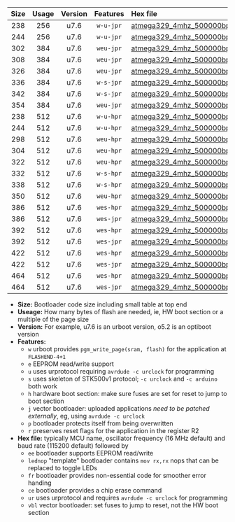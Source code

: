 |Size|Usage|Version|Features|Hex file|
|:-:|:-:|:-:|:-:|:--|
|238|256|u7.6|`w-u-jpr`|[atmega329_4mhz_500000bps_ur_vbl.hex](https://raw.githubusercontent.com/stefanrueger/urboot/main/atmega329_4mhz_500000bps_ur_vbl.hex)|
|244|256|u7.6|`w-u-jpr`|[atmega329_4mhz_500000bps_lednop_ur_vbl.hex](https://raw.githubusercontent.com/stefanrueger/urboot/main/atmega329_4mhz_500000bps_lednop_ur_vbl.hex)|
|302|384|u7.6|`weu-jpr`|[atmega329_4mhz_500000bps_ee_ur_vbl.hex](https://raw.githubusercontent.com/stefanrueger/urboot/main/atmega329_4mhz_500000bps_ee_ur_vbl.hex)|
|308|384|u7.6|`weu-jpr`|[atmega329_4mhz_500000bps_ee_lednop_ur_vbl.hex](https://raw.githubusercontent.com/stefanrueger/urboot/main/atmega329_4mhz_500000bps_ee_lednop_ur_vbl.hex)|
|326|384|u7.6|`weu-jpr`|[atmega329_4mhz_500000bps_ee_lednop_fr_ur_vbl.hex](https://raw.githubusercontent.com/stefanrueger/urboot/main/atmega329_4mhz_500000bps_ee_lednop_fr_ur_vbl.hex)|
|336|384|u7.6|`w-s-jpr`|[atmega329_4mhz_500000bps_vbl.hex](https://raw.githubusercontent.com/stefanrueger/urboot/main/atmega329_4mhz_500000bps_vbl.hex)|
|342|384|u7.6|`w-s-jpr`|[atmega329_4mhz_500000bps_lednop_vbl.hex](https://raw.githubusercontent.com/stefanrueger/urboot/main/atmega329_4mhz_500000bps_lednop_vbl.hex)|
|354|384|u7.6|`weu-jpr`|[atmega329_4mhz_500000bps_ee_lednop_fr_ce_ur_vbl.hex](https://raw.githubusercontent.com/stefanrueger/urboot/main/atmega329_4mhz_500000bps_ee_lednop_fr_ce_ur_vbl.hex)|
|238|512|u7.6|`w-u-hpr`|[atmega329_4mhz_500000bps_ur.hex](https://raw.githubusercontent.com/stefanrueger/urboot/main/atmega329_4mhz_500000bps_ur.hex)|
|244|512|u7.6|`w-u-hpr`|[atmega329_4mhz_500000bps_lednop_ur.hex](https://raw.githubusercontent.com/stefanrueger/urboot/main/atmega329_4mhz_500000bps_lednop_ur.hex)|
|298|512|u7.6|`weu-hpr`|[atmega329_4mhz_500000bps_ee_ur.hex](https://raw.githubusercontent.com/stefanrueger/urboot/main/atmega329_4mhz_500000bps_ee_ur.hex)|
|304|512|u7.6|`weu-hpr`|[atmega329_4mhz_500000bps_ee_lednop_ur.hex](https://raw.githubusercontent.com/stefanrueger/urboot/main/atmega329_4mhz_500000bps_ee_lednop_ur.hex)|
|322|512|u7.6|`weu-hpr`|[atmega329_4mhz_500000bps_ee_lednop_fr_ur.hex](https://raw.githubusercontent.com/stefanrueger/urboot/main/atmega329_4mhz_500000bps_ee_lednop_fr_ur.hex)|
|332|512|u7.6|`w-s-hpr`|[atmega329_4mhz_500000bps.hex](https://raw.githubusercontent.com/stefanrueger/urboot/main/atmega329_4mhz_500000bps.hex)|
|338|512|u7.6|`w-s-hpr`|[atmega329_4mhz_500000bps_lednop.hex](https://raw.githubusercontent.com/stefanrueger/urboot/main/atmega329_4mhz_500000bps_lednop.hex)|
|350|512|u7.6|`weu-hpr`|[atmega329_4mhz_500000bps_ee_lednop_fr_ce_ur.hex](https://raw.githubusercontent.com/stefanrueger/urboot/main/atmega329_4mhz_500000bps_ee_lednop_fr_ce_ur.hex)|
|386|512|u7.6|`wes-hpr`|[atmega329_4mhz_500000bps_ee.hex](https://raw.githubusercontent.com/stefanrueger/urboot/main/atmega329_4mhz_500000bps_ee.hex)|
|386|512|u7.6|`wes-jpr`|[atmega329_4mhz_500000bps_ee_vbl.hex](https://raw.githubusercontent.com/stefanrueger/urboot/main/atmega329_4mhz_500000bps_ee_vbl.hex)|
|392|512|u7.6|`wes-hpr`|[atmega329_4mhz_500000bps_ee_lednop.hex](https://raw.githubusercontent.com/stefanrueger/urboot/main/atmega329_4mhz_500000bps_ee_lednop.hex)|
|392|512|u7.6|`wes-jpr`|[atmega329_4mhz_500000bps_ee_lednop_vbl.hex](https://raw.githubusercontent.com/stefanrueger/urboot/main/atmega329_4mhz_500000bps_ee_lednop_vbl.hex)|
|422|512|u7.6|`wes-hpr`|[atmega329_4mhz_500000bps_ee_lednop_fr.hex](https://raw.githubusercontent.com/stefanrueger/urboot/main/atmega329_4mhz_500000bps_ee_lednop_fr.hex)|
|422|512|u7.6|`wes-jpr`|[atmega329_4mhz_500000bps_ee_lednop_fr_vbl.hex](https://raw.githubusercontent.com/stefanrueger/urboot/main/atmega329_4mhz_500000bps_ee_lednop_fr_vbl.hex)|
|464|512|u7.6|`wes-hpr`|[atmega329_4mhz_500000bps_ee_lednop_fr_ce.hex](https://raw.githubusercontent.com/stefanrueger/urboot/main/atmega329_4mhz_500000bps_ee_lednop_fr_ce.hex)|
|464|512|u7.6|`wes-jpr`|[atmega329_4mhz_500000bps_ee_lednop_fr_ce_vbl.hex](https://raw.githubusercontent.com/stefanrueger/urboot/main/atmega329_4mhz_500000bps_ee_lednop_fr_ce_vbl.hex)|

- **Size:** Bootloader code size including small table at top end
- **Useage:** How many bytes of flash are needed, ie, HW boot section or a multiple of the page size
- **Version:** For example, u7.6 is an urboot version, o5.2 is an optiboot version
- **Features:**
  + `w` urboot provides `pgm_write_page(sram, flash)` for the application at `FLASHEND-4+1`
  + `e` EEPROM read/write support
  + `u` uses urprotocol requiring `avrdude -c urclock` for programming
  + `s` uses skeleton of STK500v1 protocol; `-c urclock` and `-c arduino` both work
  + `h` hardware boot section: make sure fuses are set for reset to jump to boot section
  + `j` vector bootloader: uploaded applications *need to be patched externally*, eg, using `avrdude -c urclock`
  + `p` bootloader protects itself from being overwritten
  + `r` preserves reset flags for the application in the register R2
- **Hex file:** typically MCU name, oscillator frequency (16 MHz default) and baud rate (115200 default) followed by
  + `ee` bootloader supports EEPROM read/write
  + `lednop` "template" bootloader contains `mov rx,rx` nops that can be replaced to toggle LEDs
  + `fr` bootloader provides non-essential code for smoother error handing
  + `ce` bootloader provides a chip erase command
  + `ur` uses urprotocol and requires `avrdude -c urclock` for programming
  + `vbl` vector bootloader: set fuses to jump to reset, not the HW boot section

